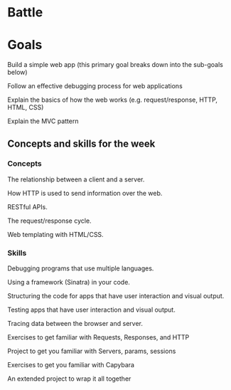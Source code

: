 # Battle

<h1>Goals</h1>

Build a simple web app (this primary goal breaks down into the sub-goals below)

Follow an effective debugging process for web applications

Explain the basics of how the web works (e.g. request/response, HTTP, HTML, CSS)

Explain the MVC pattern

<h2>Concepts and skills for the week</h2>

<h3>Concepts</h3>

The relationship between a client and a server.

How HTTP is used to send information over the web.

RESTful APIs.

The request/response cycle.

Web templating with HTML/CSS.

<h3>Skills</h3>

Debugging programs that use multiple languages.

Using a framework (Sinatra) in your code.

Structuring the code for apps that have user interaction and visual output.

Testing apps that have user interaction and visual output.

Tracing data between the browser and server.


Exercises to get familiar with Requests, Responses, and HTTP

Project to get you familiar with Servers, params, sessions

Exercises to get you familiar with Capybara

An extended project to wrap it all together
